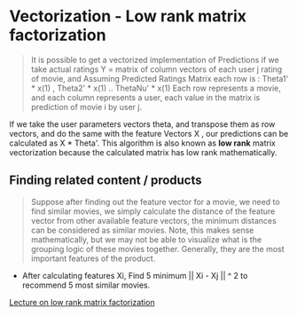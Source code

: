 # Vectorization - Low rank matrix factorization

> It is possible to get a vectorized implementation of Predictions if we take actual ratings Y = matrix of column vectors of each user j rating of movie, and Assuming Predicted Ratings Matrix each row is : Theta1' * x(1) , Theta2' * x(1) ..  ThetaNu' * x(1) Each row represents a movie, and each column represents a user, each value in the matrix is prediction of movie i by user j.

If we take the user parameters vectors theta, and transpose them as row vectors, and do the same with the feature Vectors X , our predictions can be calculated as X * Theta'. 
This algorithm is also known as **low rank** matrix vectorization because the calculated matrix has low rank mathematically.

## Finding related content / products
> Suppose after finding out the feature vector for a movie, we need to find similar movies, we simply calculate the distance of the feature vector from other available feature vectors, the minimum distances can be considered as similar movies. Note, this makes sense mathematically, but we may not be able to visualize what is the grouping logic of these movies together. Generally, they are the most important features of the product.

* After calculating features Xi, Find 5 minimum || Xi - Xj || ^ 2 to recommend 5 most similar movies.

[Lecture on low rank matrix factorization](https://www.coursera.org/learn/machine-learning/lecture/CEXN0/vectorization-low-rank-matrix-factorization)